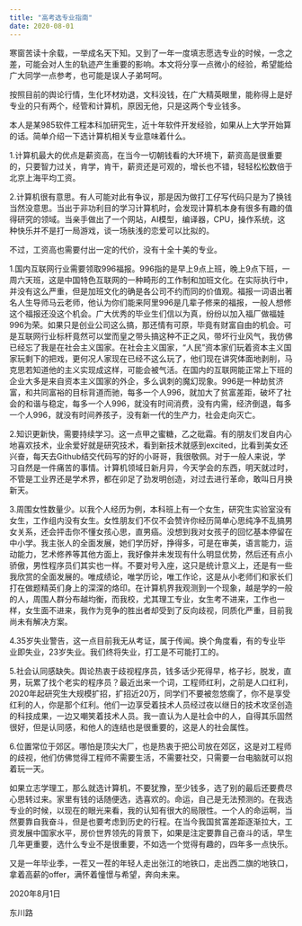 ```yaml
---
title: "高考选专业指南"
date: 2020-08-01
---
```


寒窗苦读十余载，一举成名天下知。又到了一年一度填志愿选专业的时候，一念之差，可能会对人生的轨迹产生重要的影响。本文将分享一点微小的经验，希望能给广大同学一点参考，也可能是误人子弟呵呵。

按照目前的舆论行情，生化环材劝退，文科没钱，在广大精英眼里，能称得上是好专业的只有两个，经管和计算机，原因无他，只是这两个专业钱多。

本人是某985软件工程本科加研究生，近十年软件开发经验，如果从上大学开始算的话。简单介绍一下选计算机相关专业意味着什么。

1.计算机最大的优点是薪资高，在当今一切朝钱看的大环境下，薪资高是很重要的，只要智力过关，肯学，肯干，薪资还是可观的，增长也不错，轻轻松松数倍于北京上海平均工资。

2.计算机很有意思。有人可能对此有争议，那是因为做打工仔写代码只是为了换钱当然没意思。当出于非功利目的学习计算机时，会发现计算机本身有很多有趣的值得研究的领域。当亲手做出了一个网站，AI模型，编译器，CPU，操作系统，这种快乐并不是打一局游戏，谈一场肤浅的恋爱可以比拟的。

不过，工资高也需要付出一定的代价，没有十全十美的专业。

1.国内互联网行业需要领取996福报。996指的是早上9点上班，晚上9点下班，一周六天班，这是中国特色互联网的一种畸形的工作制和加班文化。在实际执行中，并没有这么严重，但是加班文化的确是各公司不约而同的价值观。福报一词语出著名人生导师马云老师，他认为你们能来阿里996是几辈子修来的福报，一般人想修这个福报还没这个机会。广大优秀的毕业生们信以为真，纷纷以加入福厂做福娃996为荣。如果只是创业公司这么搞，那还情有可原，毕竟有财富自由的机会。可是互联网行业标杆竟然可以堂而皇之带头搞这种不正之风，带坏行业风气，我仿佛已经忘了我是在社会主义国家。在社会主义国家，“人民”资本家们玩着资本主义国家玩剩下的把戏，更何况人家现在已经不这么玩了，他们现在讲究体面地剥削，马克思若知道他的主义实现成这样，可能会被气活。在国内的互联网能正常上下班的企业大多是来自资本主义国家的外企，多么讽刺的魔幻现象。996是一种劫贫济富，和共同富裕的目标背道而驰，每多一个人996，就加大了贫富差距，破坏了社会的和谐与稳定，每多一个人996，就没有时间消费，没有内需，经济倒退，每多一个人996，就没有时间养孩子，没有新一代的生产力，社会走向灭亡。

2.知识更新快，需要持续学习。这一点甲之蜜糖，乙之砒霜。有的朋友们发自内心地喜欢技术，业余爱好就是研究技术，看到新技术就感到excited，比看到美女还兴奋，每天去Github结交代码写的好的小哥哥，我很敬佩。对于一般人来说，学习自然是一件痛苦的事情。计算机领域日新月异，今天学会的东西，明天就过时，不管是工业界还是学术界，都在卯足了劲发明创造，对过去进行革命，敢叫日月换新天。

3.周围女性数量少。以我个人经历为例，本科班上有一个女生，研究生实验室没有女生，工作组内没有女生。女性朋友们不仅不会赞许你经历简单心思纯净不乱搞男女关系，还会抨击你不懂女孩心思，直男癌。没想到我对女孩子的回忆基本停留在中小学。我主张人的全面发展，她们学历好，挣得多，可是在审美，语言能力，运动能力，艺术修养等其他方面上，我好像并未发现有什么明显优势，然后还有点小骄傲，男性程序员们其实也一样。不要对号入座，这只是统计意义上，还是有一些我欣赏的全面发展的。唯成绩论，唯学历论，唯工作论，这是从小老师们和家长们打在做题精英们身上的深深的烙印。在计算机界我观测到一个现象，越是学的一般的人，周围人群分布越均衡，而我校，尤其理工专业，女生考不进来，工作也一样，女生面不进来，我作为竞争的胜出者却受到了反向歧视，同质化严重，目前我尚未有解决方案。

4.35岁失业警告，这一点目前我无从考证，属于传闻。换个角度看，有的专业毕业即失业，23岁失业。我们终将失业，打工是不可能打工的。

5.社会认同感缺失。舆论热衷于歧视程序员，钱多话少死得早，格子衫，脱发，直男，玩累了找个老实的程序员？最近出来一个词，工程师红利，之前是人口红利，2020年起研究生大规模扩招，扩招近20万，同学们不要被忽悠瘸了，你不是享受红利的人，你是那个红利。他们一边享受着技术人员经过夜以继日的技术攻坚创造的科技成果，一边又嘲笑着技术人员。我一直认为人是社会中的人，自得其乐固然很好，但是认同感，和他人的连结也是很重要的，这是人的社会属性。

6.位置常位于郊区。哪怕是顶尖大厂，也是热衷于把公司放在郊区，这是对工程师的歧视，他们仿佛觉得工程师不需要生活，不需要社交，只需要一台电脑就可以抱着玩一天。

如果立志学理工，那么就选计算机，不要犹豫，至少钱多，选了别的最后还要费尽心思转过来。家里有钱的话随便选，选喜欢的。命运，自己是无法预测的。在我选专业的时候，以现在的眼光来看，我的认知有很大的局限性。一个人的命运啊，当然要靠自我奋斗，但是也要考虑到历史的行程。在当今我国贫富差距逐渐拉大，工资发展中国家水平，房价世界领先的背景下，如果是注定要靠自己奋斗的话，早生几年更重要，选什么专业不是很重要，不如选一个觉得有趣的，四年多一点快乐。

又是一年毕业季，一茬又一茬的年轻人走出张江的地铁口，走出西二旗的地铁口，拿着高薪的offer，满怀着憧憬与希望，奔向未来。


2020年8月1日

东川路
